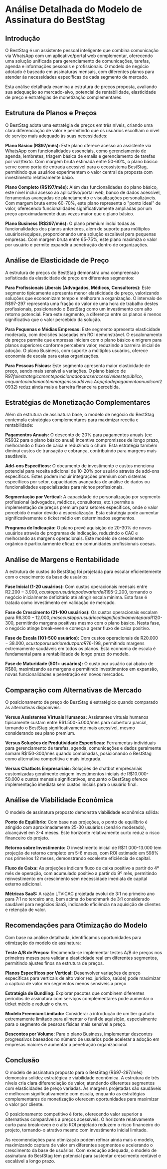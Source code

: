 # Análise Detalhada do Modelo de Assinatura do BestStag

## Introdução

O BestStag é um assistente pessoal inteligente que combina comunicação via WhatsApp com um aplicativo/portal web complementar, oferecendo uma solução unificada para gerenciamento de comunicações, tarefas, agenda e informações pessoais e profissionais. O modelo de negócio adotado é baseado em assinaturas mensais, com diferentes planos para atender às necessidades específicas de cada segmento de mercado.

Esta análise detalhada examina a estrutura de preços proposta, avaliando sua adequação ao mercado-alvo, potencial de rentabilidade, elasticidade de preço e estratégias de monetização complementares.

## Estrutura de Planos e Preços

O BestStag adota uma estratégia de preços em três níveis, criando uma clara diferenciação de valor e permitindo que os usuários escolham o nível de serviço mais adequado às suas necessidades:

**Plano Básico (R$97/mês):**
Este plano oferece acesso ao assistente via WhatsApp com funcionalidades essenciais, como gerenciamento de agenda, lembretes, triagem básica de emails e gerenciamento de tarefas por voz/texto. Com margem bruta estimada entre 50-60%, o plano básico serve como porta de entrada acessível para o ecossistema BestStag, permitindo que usuários experimentem o valor central da proposta com investimento relativamente baixo.

**Plano Completo (R$197/mês):**
Além das funcionalidades do plano básico, este nível inclui acesso ao aplicativo/portal web, banco de dados acessível, ferramentas avançadas de planejamento e visualizações personalizáveis. Com margem bruta entre 60-70%, este plano representa o "ponto ideal" de valor, oferecendo funcionalidades significativamente ampliadas por um preço aproximadamente duas vezes maior que o plano básico.

**Plano Business (R$297/mês):**
O plano premium inclui todas as funcionalidades dos planos anteriores, além de suporte para múltiplos usuários/equipes, proporcionando uma solução escalável para pequenas empresas. Com margem bruta entre 65-75%, este plano maximiza o valor por usuário e permite expandir a penetração dentro de organizações.

## Análise de Elasticidade de Preço

A estrutura de preços do BestStag demonstra uma compreensão sofisticada da elasticidade de preço em diferentes segmentos:

**Para Profissionais Liberais (Advogados, Médicos, Consultores):**
Este segmento tipicamente apresenta menor elasticidade de preço, valorizando soluções que economizam tempo e melhoram a organização. O intervalo de R$97-297 representa uma fração do valor de uma hora de trabalho destes profissionais, posicionando o BestStag como um investimento com alto retorno potencial. Para este segmento, a diferença entre os planos é menos significativa que o valor percebido da solução.

**Para Pequenas e Médias Empresas:**
Este segmento apresenta elasticidade moderada, com decisões baseadas em ROI demonstrável. O escalonamento de preços permite que empresas iniciem com o plano básico e migrem para planos superiores conforme percebem valor, reduzindo a barreira inicial de adoção. O plano Business, com suporte a múltiplos usuários, oferece economia de escala para estas organizações.

**Para Pessoas Físicas:**
Este segmento apresenta maior elasticidade de preço, sendo mais sensível a variações. O plano básico de R$97 foi estrategicamente posicionado para ser acessível a este público, enquanto ainda mantém margens saudáveis. A opção de pagamento anual com 20% de desconto (R$932) reduz ainda mais a barreira financeira percebida.

## Estratégias de Monetização Complementares

Além da estrutura de assinatura base, o modelo de negócio do BestStag contempla estratégias complementares para maximizar receita e rentabilidade:

**Pagamentos Anuais:**
O desconto de 20% para pagamentos anuais (ex: R$932 para o plano básico anual) incentiva compromissos de longo prazo, melhorando o fluxo de caixa e reduzindo o churn. Esta estratégia também diminui custos de transação e cobrança, contribuindo para margens mais saudáveis.

**Add-ons Específicos:**
O documento de investimento e custos menciona potencial para receita adicional de 10-20% por usuário através de add-ons específicos. Estes podem incluir integrações premium com sistemas específicos por setor, capacidades avançadas de análise de dados ou funcionalidades especializadas para nichos profissionais.

**Segmentação por Vertical:**
A capacidade de personalização por segmento profissional (advogados, médicos, consultores, etc.) permite a implementação de preços premium para setores específicos, onde o valor percebido é maior devido à especialização. Esta estratégia pode aumentar significativamente o ticket médio em determinados segmentos.

**Programa de Indicação:**
O plano prevê aquisição de 20-30% de novos usuários através de programas de indicação, reduzindo o CAC e melhorando as margens operacionais. Este modelo de crescimento orgânico é particularmente eficaz em comunidades profissionais coesas.

## Análise de Margens e Rentabilidade

A estrutura de custos do BestStag foi projetada para escalar eficientemente com o crescimento da base de usuários:

**Fase Inicial (1-20 usuários):**
Com custos operacionais mensais entre R$2.200-3.900, o custo por usuário pode variar de R$195-2.200, tornando o negócio inicialmente deficitário até atingir escala mínima. Esta fase é tratada como investimento em validação de mercado.

**Fase de Crescimento (21-100 usuários):**
Os custos operacionais escalam para R$6.300-12.000, mas o custo por usuário cai significativamente para R$120-300, permitindo margens positivas mesmo com o plano básico. Nesta fase, o negócio atinge break-even e começa a gerar fluxo de caixa positivo.

**Fase de Escala (101-500 usuários):**
Com custos operacionais de R$20.000-38.000, o custo por usuário reduz para R$76-198, permitindo margens extremamente saudáveis em todos os planos. Esta economia de escala é fundamental para a rentabilidade de longo prazo do modelo.

**Fase de Maturidade (501+ usuários):**
O custo por usuário cai abaixo de R$80, maximizando as margens e permitindo investimentos em expansão, novas funcionalidades e penetração em novos mercados.

## Comparação com Alternativas de Mercado

O posicionamento de preço do BestStag é estratégico quando comparado às alternativas disponíveis:

**Versus Assistentes Virtuais Humanos:**
Assistentes virtuais humanos tipicamente custam entre R$1.500-5.000/mês para cobertura parcial, tornando o BestStag significativamente mais acessível, mesmo considerando seu plano premium.

**Versus Soluções de Produtividade Específicas:**
Ferramentas individuais para gerenciamento de tarefas, agenda, comunicações e dados geralmente somam R$150-300/mês quando combinadas, posicionando o BestStag como alternativa competitiva e mais integrada.

**Versus Chatbots Empresariais:**
Soluções de chatbot empresariais customizadas geralmente exigem investimentos iniciais de R$10.000-50.000 e custos mensais significativos, enquanto o BestStag oferece implementação imediata sem custos iniciais para o usuário final.

## Análise de Viabilidade Econômica

O modelo de assinatura proposto demonstra viabilidade econômica sólida:

**Ponto de Equilíbrio:**
Com base nas projeções, o ponto de equilíbrio é atingido com aproximadamente 25-30 usuários (cenário moderado), alcançável em 3-4 meses. Este horizonte relativamente curto reduz o risco financeiro do projeto.

**Retorno sobre Investimento:**
O investimento inicial de R$11.000-13.000 tem projeção de retorno completo em 5-6 meses, com ROI estimado em 598% nos primeiros 12 meses, demonstrando excelente eficiência de capital.

**Fluxo de Caixa:**
As projeções indicam fluxo de caixa positivo a partir do 4º mês de operação, com acumulado positivo a partir do 9º mês, permitindo reinvestimento em crescimento sem necessidade imediata de capital externo adicional.

**Métricas SaaS:**
A razão LTV:CAC projetada evolui de 3:1 no primeiro ano para 7:1 no terceiro ano, bem acima do benchmark de 3:1 considerado saudável para negócios SaaS, indicando eficiência na aquisição de clientes e retenção de valor.

## Recomendações para Otimização do Modelo

Com base na análise detalhada, identificamos oportunidades para otimização do modelo de assinatura:

**Teste A/B de Preços:**
Recomenda-se implementar testes A/B de preços nos primeiros meses para validar a elasticidade real em diferentes segmentos, permitindo ajustes finos na estrutura de preços.

**Planos Específicos por Vertical:**
Desenvolver variações de preço específicas para verticais de alto valor (ex: jurídico, saúde) pode maximizar a captura de valor em segmentos menos sensíveis a preço.

**Estratégia de Bundling:**
Explorar pacotes que combinem diferentes períodos de assinatura com serviços complementares pode aumentar o ticket médio e reduzir o churn.

**Modelo Freemium Limitado:**
Considerar a introdução de um tier gratuito extremamente limitado para alimentar o funil de aquisição, especialmente para o segmento de pessoas físicas mais sensível a preço.

**Descontos por Volume:**
Para o plano Business, implementar descontos progressivos baseados no número de usuários pode acelerar a adoção em empresas maiores e aumentar a penetração organizacional.

## Conclusão

O modelo de assinatura proposto para o BestStag (R$97-297/mês) demonstra solidez estratégica e viabilidade econômica. A estrutura de três níveis cria clara diferenciação de valor, atendendo diferentes segmentos com elasticidades de preço variadas. As margens projetadas são saudáveis e melhoram significativamente com escala, enquanto as estratégias complementares de monetização oferecem oportunidades para maximizar o valor por cliente.

O posicionamento competitivo é forte, oferecendo valor superior a alternativas comparáveis a preços acessíveis. O horizonte relativamente curto para break-even e o alto ROI projetado reduzem o risco financeiro do projeto, tornando-o atrativo mesmo com investimento inicial limitado.

As recomendações para otimização podem refinar ainda mais o modelo, maximizando captura de valor em diferentes segmentos e acelerando o crescimento da base de usuários. Com execução adequada, o modelo de assinatura do BestStag tem potencial para sustentar crescimento rentável e escalável a longo prazo.
